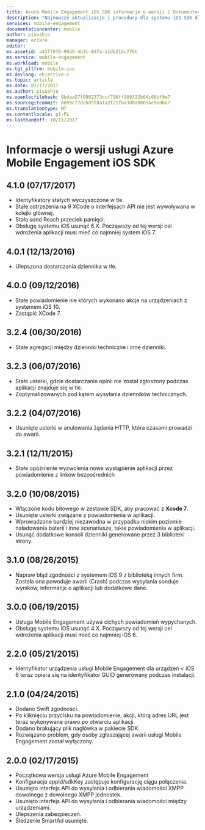 ```yaml
---
title: Azure Mobile Engagement iOS SDK informacje o wersji | Dokumentacja firmy Microsoft
description: "Najnowsze aktualizacje i procedury dla systemu iOS SDK dla usługi Azure Mobile Engagement"
services: mobile-engagement
documentationcenter: mobile
author: piyushjo
manager: erikre
editor: 
ms.assetid: a43ff0f6-90d5-4b3c-8d7a-a1db21bc776b
ms.service: mobile-engagement
ms.workload: mobile
ms.tgt_pltfrm: mobile-ios
ms.devlang: objective-c
ms.topic: article
ms.date: 07/17/2017
ms.author: piyushjo
ms.openlocfilehash: 9bdaa57f9902373ccf796ff109332b64c66bf9e7
ms.sourcegitcommit: 6699c77dcbd5f8a1a2f21fba3d0a0005ac9ed6b7
ms.translationtype: MT
ms.contentlocale: pl-PL
ms.lasthandoff: 10/11/2017
---
```

# <a name="azure-mobile-engagement-ios-sdk-release-notes"></a>Informacje o wersji usługi Azure Mobile Engagement iOS SDK

## <a name="410-07172017"></a>4.1.0 (07/17/2017)
* Identyfikatory stałych wyczyszczone w tle.
* Stałe ostrzeżenia na 9 XCode o interfejsach API nie jest wywoływana w kolejki głównej.
* Stała sond Reach przeciek pamięci.
* Obsługę systemu iOS usunąć 6.X. Począwszy od tej wersji cel wdrożenia aplikacji musi mieć co najmniej system iOS 7.

## <a name="401-12132016"></a>4.0.1 (12/13/2016)
* Ulepszona dostarczania dziennika w tle.

## <a name="400-09122016"></a>4.0.0 (09/12/2016)
* Stałe powiadomienie nie których wykonano akcje na urządzeniach z systemem iOS 10.
* Zastąpić XCode 7.

## <a name="324-06302016"></a>3.2.4 (06/30/2016)
* Stałe agregacji między dzienniki techniczne i inne dzienniki.

## <a name="323-06072016"></a>3.2.3 (06/07/2016)
* Stałe usterki, gdzie dostarczanie opinii nie został zgłoszony podczas aplikacji znajduje się w tle.
* Zoptymalizowanych pod kątem wysyłania dzienników technicznych.

## <a name="322-04072016"></a>3.2.2 (04/07/2016)
* Usunięte usterki w anulowania żądania HTTP, która czasami prowadzi do awarii.

## <a name="321-12112015"></a>3.2.1 (12/11/2015)
* Stałe opóźnienie wyzwolenia nowe wystąpienie aplikacji przez powiadomienie z linków bezpośrednich

## <a name="320-10082015"></a>3.2.0 (10/08/2015)
* Włączone kodu bitowego w zestawie SDK, aby pracować z **Xcode 7**.
* Usunięte usterki związane z powiadomienia w aplikacji.
* Wprowadzone bardziej niezawodna w przypadku niskim poziomie naładowania baterii i inne scenariusze, takie powiadomienia w aplikacji.
* Usunąć dodatkowe konsoli dzienniki generowane przez 3 biblioteki strony.

## <a name="310-08262015"></a>3.1.0 (08/26/2015)
* Napraw błąd zgodności z systemem iOS 9 z biblioteką innych firm. Została ona powoduje awarii (Crash) podczas wysyłania sonduje wyników, informacje o aplikacji lub dodatkowe dane.

## <a name="300-06192015"></a>3.0.0 (06/19/2015)
* Usługa Mobile Engagement używa cichych powiadomień wypychanych.
* Obsługę systemu iOS usunąć 4.X. Począwszy od tej wersji cel wdrożenia aplikacji musi mieć co najmniej iOS 6.

## <a name="220-05212015"></a>2.2.0 (05/21/2015)
* Identyfikator urządzenia usługi Mobile Engagement dla urządzeń < iOS 6 teraz opiera się na identyfikator GUID generowany podczas instalacji.

## <a name="210-04242015"></a>2.1.0 (04/24/2015)
* Dodano Swift zgodności.
* Po kliknięciu przycisku na powiadomienie, akcji, którą adres URL jest teraz wykonywane prawo po otwarciu aplikacji.
* Dodano brakujący plik nagłówka w pakiecie SDK.
* Rozwiązano problem, gdy osoby zgłaszającej awarii usługi Mobile Engagement został wyłączony.

## <a name="200-02172015"></a>2.0.0 (02/17/2015)
* Początkowa wersja usługi Azure Mobile Engagement
* Konfiguracja appId/sdkKey zastępuje konfigurację ciągu połączenia.
* Usunięto interfejs API do wysyłania i odbierania wiadomości XMPP dowolnego z dowolnego XMPP jednostek.
* Usunięto interfejs API do wysyłania i odbierania wiadomości między urządzeniami.
* Ulepszenia zabezpieczeń.
* Śledzenie SmartAd usunięte.
